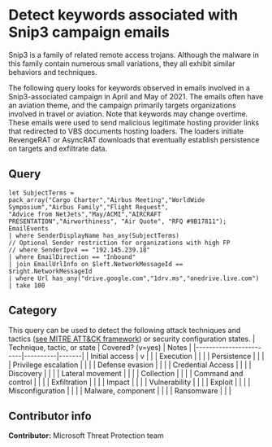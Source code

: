 # Detect keywords associated with Snip3 campaign emails

Snip3 is a family of related remote access trojans. Although the malware in this family contain numerous small variations, they all exhibit similar behaviors and techniques.

The following query looks for keywords observed in emails involved in a Snip3-associated campaign in April and May of 2021. The emails often have an aviation theme, and the campaign primarily targets organizations involved in travel or  aviation. Note that keywords may change overtime. These emails were used to send malicious legitimate hosting provider links that redirected to VBS documents hosting loaders. The loaders initiate RevengeRAT or AsyncRAT downloads that eventually establish persistence on targets and exfiltrate data.

## Query

```kusto
let SubjectTerms = 
pack_array("Cargo Charter","Airbus Meeting","WorldWide Symposium","Airbus Family","Flight Request",
"Advice from NetJets","May/ACMI","AIRCRAFT PRESENTATION","Airworthiness", "Air Quote", "RFQ #9B17811");
EmailEvents
| where SenderDisplayName has_any(SubjectTerms)
// Optional Sender restriction for organizations with high FP
// where SenderIpv4 == "192.145.239.18"  
| where EmailDirection == "Inbound"  
| join EmailUrlInfo on $left.NetworkMessageId == $right.NetworkMessageId
| where Url has_any("drive.google.com","1drv.ms","onedrive.live.com")
| take 100
```

## Category

This query can be used to detect the following attack techniques and tactics ([see MITRE ATT&CK framework](https://attack.mitre.org/)) or security configuration states.
| Technique, tactic, or state | Covered? (v=yes) | Notes |
|------------------------|----------|-------|
| Initial access | v |  |
| Execution |  |  |
| Persistence |  |  |
| Privilege escalation |  |  |
| Defense evasion |  |  |
| Credential Access |  |  |
| Discovery |  |  |
| Lateral movement |  |  |
| Collection |  |  |
| Command and control |  |  |
| Exfiltration |  |  |
| Impact |  |  |
| Vulnerability |  |  |
| Exploit |  |  |
| Misconfiguration |  |  |
| Malware, component |  |  |
| Ransomware |  |  |

## Contributor info

**Contributor:** Microsoft Threat Protection team
